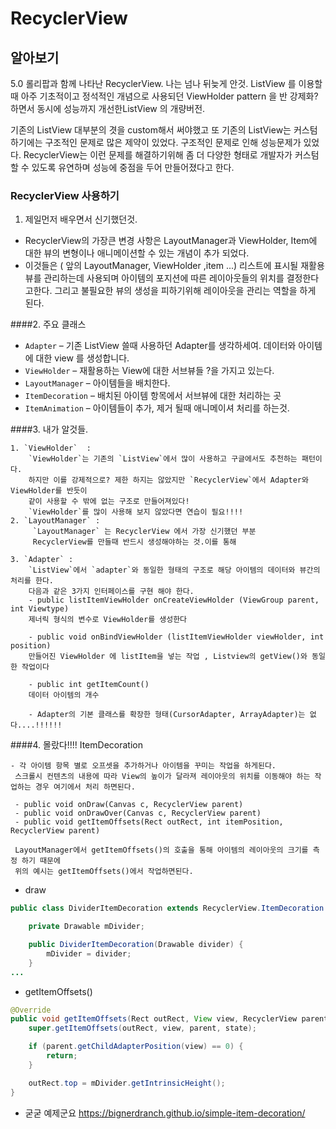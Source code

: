 # RecyclerView
## 알아보기

5.0 롤리팝과 함께 나타난 RecyclerView. 나는 넘나 뒤늦게 안것.
ListView 를 이용할 때 아주 기초적이고 정석적인 개념으로 사용되던 ViewHolder pattern 을 반 강제화? 
하면서 동시에 성능까지 개선한ListView 의 개량버전.

기존의 ListView 대부분의 겻을 custom해서 써야했고 또 기존의 ListView는 커스텀하기에는 구조적인 문제로 많은 제약이 있었다.
구조적인 문제로 인해 성능문제가 있었다. RecyclerView는 이런 문제를 해결하기위해 좀 
더 다양한 형태로 개발자가 커스텀할 수 있도록 유연하며 성능에 중점을 두어 만들어졌다고 한다.



### **RecyclerView 사용하기**

1. 제일먼저 배우면서 신기했던것.
 - RecyclerView의 가장큰 변경 사항은 LayoutManager과 ViewHolder, Item에 대한 뷰의 변형이나 애니메이션할 수 있는 개념이 추가 되었다. 
 - 이것들은 ( 앞의 LayoutManager, ViewHolder ,item ...) 리스트에 표시될 재활용 뷰를 관리하는데 사용되며 아이템의 포지션에 따른 레이아웃들의 위치를 결정한다고한다. 그리고 불필요한 뷰의 생성을 피하기위해 레이아웃을 관리는 역할을 하게 된다.


####2. 주요 클래스

  - `Adapter` – 기존 ListView 쓸때 사용하던 Adapter를 생각하세여.
              데이터와 아이템에 대한 view 를 생성합니다.
  - `ViewHolder` – 재활용하는 View에 대한 서브뷰들 ?을 가지고 있는다.
  - `LayoutManager` – 아이템들을 배치한다.
  - `ItemDecoration` – 배치된 아이템 항목에서 서브뷰에 대한 처리하는 곳
  - `ItemAnimation` – 아이템들이 추가, 제거 될때 애니메이셔 처리를 하는것.


####3. 내가 알것들.

    1. `ViewHolder`  : 
        `ViewHolder`는 기존의 `ListView`에서 많이 사용하고 구글에서도 추천하는 패턴이다.
        하지만 이를 강제적으로? 제한 하지는 않았지만 `RecyclerView`에서 Adapter와 ViewHolder를 반듯이
        같이 사용할 수 밖에 없는 구조로 만들어져있다!
        `ViewHolder`를 많이 사용해 보지 않았다면 연습이 필요!!!!
    2. `LayoutManager` :
         `LayoutManager` 는 RecyclerView 에서 가장 신기했던 부분
         RecyclerView를 만들때 반드시 생성해야하는 것.이를 통해 
         
    3. `Adapter` : 
        `ListView`에서 `adapter`와 동일한 형태의 구조로 해당 아이템의 데이터와 뷰간의 처리를 한다.
        다음과 같은 3가지 인터페이스를 구현 해야 한다.
        - public listItemViewHolder onCreateViewHolder (ViewGroup parent, int Viewtype)
        제너릭 형식의 변수로 ViewHolder를 생성한다
        
        - public void onBindViewHolder (listItemViewHolder viewHolder, int position)
        만들어진 ViewHolder 에 listItem을 넣는 작업 , Listview의 getView()와 동일한 작업이다
        
        - public int getItemCount()
        데이터 아이템의 개수
        
        - Adapter의 기본 클래스를 확장한 형태(CursorAdapter, ArrayAdapter)는 없다....!!!!!!
        
        
####4. 몰랐다!!!! ItemDecoration

    - 각 아이템 항목 별로 오프셋을 추가하거나 아이템을 꾸미는 작업을 하게된다.
     스크롤시 컨텐츠의 내용에 따라 View의 높이가 달라져 레이아웃의 위치를 이동해야 하는 작업하는 경우 여기에서 처리 하면된다.
     
     - public void onDraw(Canvas c, RecyclerView parent)
     - public void onDrawOver(Canvas c, RecyclerView parent)
     - public void getItemOffsets(Rect outRect, int itemPosition, RecyclerView parent)
     
     LayoutManager에서 getItemOffsets()의 호출을 통해 아이템의 레이아웃의 크기를 측정 하기 때문에 
     위의 예시는 getItemOffsets()에서 작업하면된다.
   
   - draw
     
```java
public class DividerItemDecoration extends RecyclerView.ItemDecoration {

    private Drawable mDivider;

    public DividerItemDecoration(Drawable divider) {
        mDivider = divider;
    }
...
```

     
   - getItemOffsets()
     
```java
@Override
public void getItemOffsets(Rect outRect, View view, RecyclerView parent, RecyclerView.State state) {
    super.getItemOffsets(outRect, view, parent, state);

    if (parent.getChildAdapterPosition(view) == 0) {
        return;
    }

    outRect.top = mDivider.getIntrinsicHeight();
}
```
    
    
   - 굳굳 예제군요 https://bignerdranch.github.io/simple-item-decoration/






